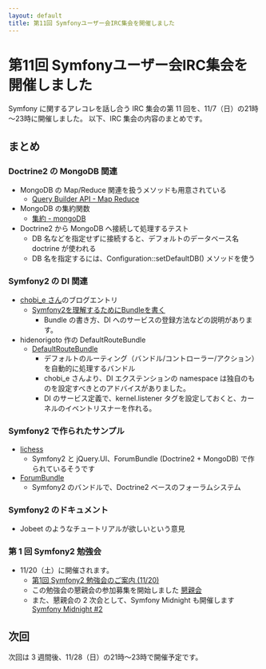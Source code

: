 ```yaml
---
layout: default
title: 第11回 Symfonyユーザー会IRC集会を開催しました
---
```


第11回 Symfonyユーザー会IRC集会を開催しました
=============================================

Symfony に関するアレコレを話し合う IRC 集会の第 11 回を、11/7（日）の21時～23時に開催しました。
以下、IRC 集会の内容のまとめです。


まとめ
------

### Doctrine2 の MongoDB 関連

  - MongoDB の Map/Reduce 関連を扱うメソッドも用意されている
    - [Query Builder API - Map Reduce](http://www.doctrine-project.org/projects/mongodb_odm/1.0/docs/reference/query-builder-api/en#find-queries:map-reduce)
  - MongoDB の集約関数
    - [集約 - mongoDB](http://www.mongodb.org/pages/viewpage.action?pageId=6750296)
  - Doctrine2 から MongoDB へ接続して処理するテスト
    - DB 名などを指定せずに接続すると、デフォルトのデータベース名 doctrine が使われる
    - DB 名を指定するには、Configuration::setDefaultDB() メソッドを使う


### Symfony2 の DI 関連

  - [chobi_e さん](http://twitter.com/chobi_e)のブログエントリ
    - [Symfony2を理解するためにBundleを書く](http://d.hatena.ne.jp/chobi_e/20101106)
      - Bundle の書き方、DI へのサービスの登録方法などの説明があります。
  - hidenorigoto 作の DefaultRouteBundle
    - [DefaultRouteBundle](https://github.com/hidenorigoto/DefaultRouteBundle)
      - デフォルトのルーティング（バンドル/コントローラー/アクション）を自動的に処理するバンドル
      - chobi_e さんより、DI エクステンションの namespace は独自のものを設定すべきとのアドバイスがありました。
      - DI のサービス定義で、kernel.listener タグを設定しておくと、カーネルのイベントリスナーを作れる。


### Symfony2 で作られたサンプル

  - [lichess](http://lichess.org/)
    - Symfony2 と jQuery.UI、ForumBundle (Doctrine2 + MongoDB) で作られているそうです
  - [ForumBundle](https://github.com/Herzult/ForumBundle)
    - Symfony2 のバンドルで、Doctrine2 ベースのフォーラムシステム


### Symfony2 のドキュメント

  - Jobeet のようなチュートリアルが欲しいという意見


### 第 1 回 Symfony2 勉強会

  - 11/20（土）に開催されます。
    - [第1回 Symfony2 勉強会のご案内 (11/20)](../events/20101014-symfony2-study)
    - この勉強会の懇親会の参加募集を開始しました [懇親会](http://atnd.org/events/9692)
    - また、懇親会の 2 次会として、Symfony Midnight も開催します [Symfony Midnight #2](http://atnd.org/events/9693)



次回
----

次回は 3 週間後、11/28（日）の21時～23時で開催予定です。

